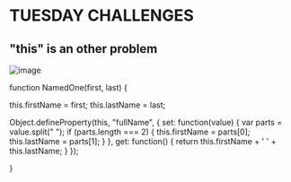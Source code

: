 # TUESDAY CHALLENGES

## "this" is an other problem

![image](https://user-images.githubusercontent.com/117783981/215009432-7f87cb8f-0602-4ce4-ba0a-f764c1a46862.png)

function NamedOne(first, last) {

  this.firstName = first;
  this.lastName = last;

  Object.defineProperty(this, "fullName", {
    set: function(value) {
      var parts = value.split(" ");
      if (parts.length === 2) {
        this.firstName = parts[0];
        this.lastName = parts[1];
      }
    },
    get: function() {
      return this.firstName + ' ' + this.lastName;
    }
  });
  
}
